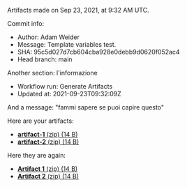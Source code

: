 Artifacts made on Sep 23, 2021, at
9:32 AM UTC.

Commit info:
- Author: Adam Weider
- Message: Template variables test.
- SHA: 95c5d027d7cb604cba928e0debb9d0620f052ac4
- Head branch: main

Another section: l&#39;informazione
- Workflow run: Generate Artifacts
- Updated at: 2021-09-23T09:32:09Z

And a message: "fammi sapere se puoi capire questo"

Here are your artifacts:
- [**artifact-1** (zip) (14 B)](https:&#x2F;&#x2F;github.com&#x2F;AHW214&#x2F;github-actions&#x2F;suites&#x2F;3850974147&#x2F;artifacts&#x2F;95565768)
- [**artifact-2** (zip) (14 B)](https:&#x2F;&#x2F;github.com&#x2F;AHW214&#x2F;github-actions&#x2F;suites&#x2F;3850974147&#x2F;artifacts&#x2F;95565769)

Here they are again:
- [**Artifact 1** (zip) (14 B)](https:&#x2F;&#x2F;github.com&#x2F;AHW214&#x2F;github-actions&#x2F;suites&#x2F;3850974147&#x2F;artifacts&#x2F;95565768)
- [**Artifact 2** (zip) (14 B)](https:&#x2F;&#x2F;github.com&#x2F;AHW214&#x2F;github-actions&#x2F;suites&#x2F;3850974147&#x2F;artifacts&#x2F;95565769)
